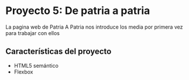 # Proyecto 5: De patria a patria

La pagina web de Patria A Patria nos introduce los media por primera vez para trabajar con ellos

## Características del proyecto

- HTML5 semántico
- Flexbox
